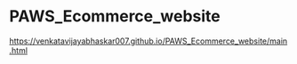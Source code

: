 # PAWS_Ecommerce_website
https://venkatavijayabhaskar007.github.io/PAWS_Ecommerce_website/main.html
